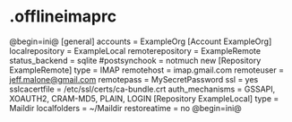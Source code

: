 
# .offlineimaprc
@begin=ini@
[general]
accounts = ExampleOrg
[Account ExampleOrg]
localrepository = ExampleLocal
remoterepository = ExampleRemote
status_backend = sqlite
#postsynchook = notmuch new
[Repository ExampleRemote]
type = IMAP
remotehost = imap.gmail.com
remoteuser = jeff.malone@gmail.com
remotepass = MySecretPassword
ssl = yes
sslcacertfile = /etc/ssl/certs/ca-bundle.crt
auth_mechanisms = GSSAPI, XOAUTH2, CRAM-MD5, PLAIN, LOGIN
[Repository ExampleLocal]
type = Maildir
localfolders = ~/Maildir
restoreatime = no
@begin=ini@
